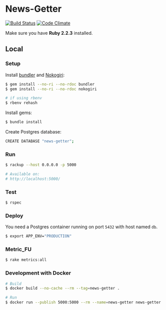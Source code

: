 # News-Getter
[![Build Status](https://travis-ci.org/IIC2113-2015-2-Grupo1/news-getter.svg)](https://travis-ci.org/IIC2113-2015-2-Grupo1/news-getter) [![Code Climate](https://codeclimate.com/github/IIC2113-2015-2-Grupo1/news-getter/badges/gpa.svg)](https://codeclimate.com/github/IIC2113-2015-2-Grupo1/news-getter)

Make sure you have **Ruby 2.2.3** installed.

## Local

### Setup

Install [bundler](http://bundler.io/) and [Nokogiri](http://www.nokogiri.org/):
```sh
$ gem install --no-ri --no-rdoc bundler
$ gem install --no-ri --no-rdoc nokogiri

# if using rbenv
$ rbenv rehash
```

Install gems:
```sh
$ bundle install
```

Create Postgres database:
```sh
CREATE DATABASE "news-getter";
```

### Run
```sh
$ rackup --host 0.0.0.0 -p 5000

# Available on:
# http://localhost:5000/
```

### Test
```sh
$ rspec
```

### Deploy
You need a Postgres container running on port `5432` with host named `db`.
```sh
$ export APP_ENV="PRODUCTION"
```

### Metric_FU
```sh
$ rake metrics:all
```

### Development with Docker

```sh
# Build
$ docker build --no-cache --rm --tag=news-getter .

# Run
$ docker run --publish 5000:5000 --rm --name=news-getter news-getter
```
